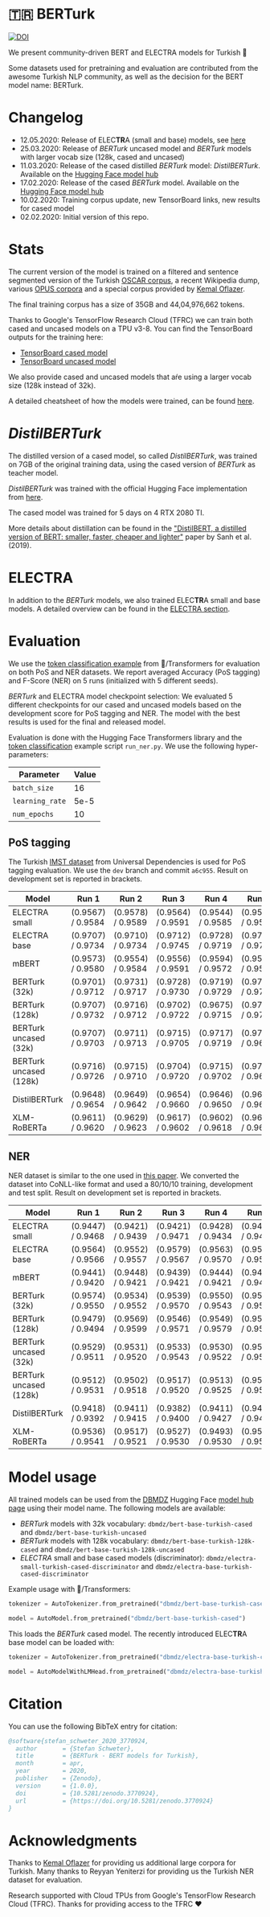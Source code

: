 # 🇹🇷 BERTurk

[![DOI](https://zenodo.org/badge/237817454.svg)](https://zenodo.org/badge/latestdoi/237817454)

We present community-driven BERT and ELECTRA models for Turkish 🎉

Some datasets used for pretraining and evaluation are contributed from the
awesome Turkish NLP community, as well as the decision for the BERT model name: BERTurk.

# Changelog

* 12.05.2020: Release of ELEC**TR**A (small and base) models, see [here](electra/README.md)
* 25.03.2020: Release of *BERTurk* uncased model and *BERTurk* models with larger vocab size (128k, cased and uncased)
* 11.03.2020: Release of the cased distilled *BERTurk* model: *DistilBERTurk*.
              Available on the [Hugging Face model hub](https://huggingface.co/dbmdz/distilbert-base-turkish-cased)
* 17.02.2020: Release of the cased *BERTurk* model.
              Available on the [Hugging Face model hub](https://huggingface.co/dbmdz/bert-base-turkish-cased)
* 10.02.2020: Training corpus update, new TensorBoard links, new results for cased model
* 02.02.2020: Initial version of this repo.

# Stats

The current version of the model is trained on a filtered and sentence
segmented version of the Turkish [OSCAR corpus](https://traces1.inria.fr/oscar/),
a recent Wikipedia dump, various [OPUS corpora](http://opus.nlpl.eu/) and a
special corpus provided by [Kemal Oflazer](http://www.andrew.cmu.edu/user/ko/).

The final training corpus has a size of 35GB and 44,04,976,662 tokens.

Thanks to Google's TensorFlow Research Cloud (TFRC) we can train both cased and
uncased models on a TPU v3-8. You can find the TensorBoard outputs for
the training here:

* [TensorBoard cased model](https://tensorboard.dev/experiment/ZgFk8LclQOKdW0pYWviLMg/)
* [TensorBoard uncased model](https://tensorboard.dev/experiment/5LlD11cWRwexyqKSEPPXGA/)

We also provide cased and uncased models that aŕe using a larger vocab size (128k instead of 32k).

A detailed cheatsheet of how the models were trained, can be found [here](CHEATSHEET.md).

# *DistilBERTurk*

The distilled version of a cased model, so called *DistilBERTurk*, was trained
on 7GB of the original training data, using the cased version of *BERTurk*
as teacher model.

*DistilBERTurk* was trained with the official Hugging Face implementation from
[here](https://github.com/huggingface/transformers/tree/master/examples/distillation).

The cased model was trained for 5 days on 4 RTX 2080 TI.

More details about distillation can be found in the
["DistilBERT, a distilled version of BERT: smaller, faster, cheaper and lighter"](https://arxiv.org/abs/1910.01108)
paper by Sanh et al. (2019).

# ELECTRA

In addition to the *BERTurk* models, we also trained ELEC**TR**A small and base models. A detailed overview can be found
in the [ELECTRA section](electra/README.md).

# Evaluation

We use the [token classification example](https://github.com/huggingface/transformers/tree/master/examples/token-classification)
from 🤗/Transformers for evaluation on both PoS and NER datasets.
We report averaged Accuracy (PoS tagging) and F-Score (NER) on 5 runs (initialized with 5 different seeds).

*BERTurk* and ELECTRA model checkpoint selection: We evaluated 5 different checkpoints for our cased and uncased models based on
the development score for PoS tagging and NER. The model with the best results is used for the final and released model.

Evaluation is done with the Hugging Face Transformers library and the [token classification](https://github.com/huggingface/transformers/tree/master/examples/token-classification)
example script `run_ner.py`. We use the following hyper-parameters:

| Parameter       | Value
| --------------- | -----
| `batch_size`    | 16
| `learning_rate` | 5e-5
| `num_epochs`    | 10

## PoS tagging

The Turkish [IMST dataset](https://github.com/UniversalDependencies/UD_Turkish-IMST) 
from Universal Dependencies is used for PoS tagging evaluation. We use the `dev` branch and
commit `a6c955`. Result on development set is reported in brackets.


| Model                  | Run 1             | Run 2             | Run 3             | Run 4             | Run 5             | Avg.
| ---------------------- | ----------------- | ----------------- | ----------------- | ----------------- | ----------------- | ---------------------
| ELECTRA small          | (0.9567) / 0.9584 | (0.9578) / 0.9589 | (0.9564) / 0.9591 | (0.9544) / 0.9585 | (0.9545) / 0.9582 | (0.9560) / 0.9586
| ELECTRA base           | (0.9707) / 0.9734 | (0.9710) / 0.9734 | (0.9712) / 0.9745 | (0.9728) / 0.9719 | (0.9711) / 0.9727 | (0.9714) / **0.9732**
| mBERT                  | (0.9573) / 0.9580 | (0.9554) / 0.9584 | (0.9556) / 0.9591 | (0.9594) / 0.9572 | (0.9580) / 0.9586 | (0.9571) / 0.9583
| BERTurk (32k)          | (0.9701) / 0.9712 | (0.9731) / 0.9717 | (0.9728) / 0.9730 | (0.9719) / 0.9729 | (0.9728) / 0.9708 | (0.9722) / 0.9719
| BERTurk (128k)         | (0.9707) / 0.9732 | (0.9716) / 0.9712 | (0.9702) / 0.9722 | (0.9675) / 0.9715 | (0.9711) / 0.9729 | (0.9703) / 0.9722
| BERTurk uncased (32k)  | (0.9707) / 0.9703 | (0.9711) / 0.9713 | (0.9715) / 0.9705 | (0.9717) / 0.9719 | (0.9718) / 0.9697 | (0.9714) / 0.9707
| BERTurk uncased (128k) | (0.9716) / 0.9726 | (0.9715) / 0.9710 | (0.9704) / 0.9720 | (0.9715) / 0.9702 | (0.9704) / 0.9693 | (0.9711) / 0.9710
| DistilBERTurk          | (0.9648) / 0.9654 | (0.9649) / 0.9642 | (0.9654) / 0.9660 | (0.9646) / 0.9650 | (0.9637) / 0.9642 | (0.9646) / 0.9650
| XLM-RoBERTa            | (0.9611) / 0.9620 | (0.9629) / 0.9623 | (0.9617) / 0.9602 | (0.9602) / 0.9618 | (0.9614) / 0.9629 | (0.9614) / 0.9619

## NER

NER dataset is similar to the one used in [this paper](https://www.aclweb.org/anthology/P11-3019/).
We converted the dataset into CoNLL-like format and used a 80/10/10 training, development and test split.
Result on development set is reported in brackets.

| Model                  | Run 1             | Run 2             | Run 3             | Run 4             | Run 5             | Avg.
| ---------------------- | ----------------- | ----------------- | ----------------- | ----------------- | ----------------- | ---------------------
| ELECTRA small          | (0.9447) / 0.9468 | (0.9421) / 0.9439 | (0.9421) / 0.9471 | (0.9428) / 0.9434 | (0.9439) / 0.9447 | (0.9431) / 0.9452
| ELECTRA base           | (0.9564) / 0.9566 | (0.9552) / 0.9557 | (0.9579) / 0.9567 | (0.9563) / 0.9570 | (0.9568) / 0.9577 | (0.9565) / **0.9567**
| mBERT                  | (0.9441) / 0.9420 | (0.9448) / 0.9421 | (0.9439) / 0.9421 | (0.9444) / 0.9421 | (0.9434) / 0.9436 | (0.9441) / 0.9424
| BERTurk (32k)          | (0.9574) / 0.9550 | (0.9534) / 0.9552 | (0.9539) / 0.9570 | (0.9550) / 0.9543 | (0.9594) / 0.9531 | (0.9558) / 0.9549
| BERTurk (128k)         | (0.9479) / 0.9494 | (0.9569) / 0.9599 | (0.9546) / 0.9571 | (0.9549) / 0.9579 | (0.9557) / 0.9534 | (0.9540) / 0.9555
| BERTurk uncased (32k)  | (0.9529) / 0.9511 | (0.9531) / 0.9520 | (0.9533) / 0.9543 | (0.9530) / 0.9522 | (0.9523) / 0.9511 | (0.9529) / 0.9521
| BERTurk uncased (128k) | (0.9512) / 0.9531 | (0.9502) / 0.9518 | (0.9517) / 0.9520 | (0.9513) / 0.9525 | (0.9530) / 0.9546 | (0.9515) / 0.9528
| DistilBERTurk          | (0.9418) / 0.9392 | (0.9411) / 0.9415 | (0.9382) / 0.9400 | (0.9411) / 0.9427 | (0.9417) / 0.9427 | (0.9408) / 0.9412
| XLM-RoBERTa            | (0.9536) / 0.9541 | (0.9517) / 0.9521 | (0.9527) / 0.9530 | (0.9493) / 0.9530 | (0.9529) / 0.9516 | (0.9520) / 0.9527

# Model usage

All trained models can be used from the [DBMDZ](https://github.com/dbmdz) Hugging Face [model hub page](https://huggingface.co/dbmdz)
using their model name. The following models are available:

* *BERTurk* models with 32k vocabulary: `dbmdz/bert-base-turkish-cased` and `dbmdz/bert-base-turkish-uncased`
* *BERTurk* models with 128k vocabulary: `dbmdz/bert-base-turkish-128k-cased` and `dbmdz/bert-base-turkish-128k-uncased`
* *ELECTRA* small and base cased models (discriminator): `dbmdz/electra-small-turkish-cased-discriminator` and `dbmdz/electra-base-turkish-cased-discriminator`


Example usage with 🤗/Transformers:

```python
tokenizer = AutoTokenizer.from_pretrained("dbmdz/bert-base-turkish-cased")

model = AutoModel.from_pretrained("dbmdz/bert-base-turkish-cased")
```

This loads the *BERTurk* cased model. The recently introduced ELEC**TR**A base model can be loaded with:

```python
tokenizer = AutoTokenizer.from_pretrained("dbmdz/electra-base-turkish-cased-discriminator")

model = AutoModelWithLMHead.from_pretrained("dbmdz/electra-base-turkish-cased-discriminator")
```

# Citation

You can use the following BibTeX entry for citation:

```bibtex
@software{stefan_schweter_2020_3770924,
  author       = {Stefan Schweter},
  title        = {BERTurk - BERT models for Turkish},
  month        = apr,
  year         = 2020,
  publisher    = {Zenodo},
  version      = {1.0.0},
  doi          = {10.5281/zenodo.3770924},
  url          = {https://doi.org/10.5281/zenodo.3770924}
}
```

# Acknowledgments

Thanks to [Kemal Oflazer](http://www.andrew.cmu.edu/user/ko/) for providing us
additional large corpora for Turkish. Many thanks to Reyyan Yeniterzi for providing
us the Turkish NER dataset for evaluation.

Research supported with Cloud TPUs from Google's TensorFlow Research Cloud (TFRC).
Thanks for providing access to the TFRC ❤️
